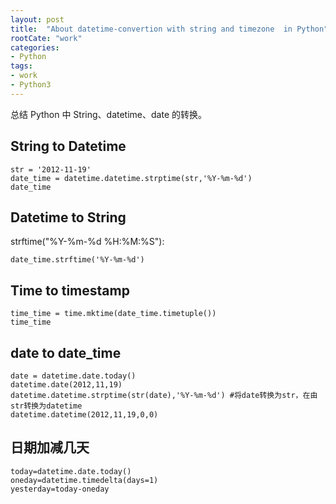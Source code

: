 ```yaml
---
layout: post
title:  "About datetime-convertion with string and timezone  in Python"
rootCate: "work"
categories:
- Python
tags:
- work
- Python3
---
```


总结 Python 中 String、datetime、date 的转换。

<!---more--->

## String to Datetime

```
str = '2012-11-19'
date_time = datetime.datetime.strptime(str,'%Y-%m-%d')
date_time
```

## Datetime to String
strftime("%Y-%m-%d %H:%M:%S"):
```
date_time.strftime('%Y-%m-%d')
```

## Time to timestamp
```
time_time = time.mktime(date_time.timetuple())
time_time
```

## date to date_time
```
date = datetime.date.today()
datetime.date(2012,11,19)
datetime.datetime.strptime(str(date),'%Y-%m-%d') #将date转换为str，在由str转换为datetime
datetime.datetime(2012,11,19,0,0)
```

## 日期加减几天
```
today=datetime.date.today()
oneday=datetime.timedelta(days=1)
yesterday=today-oneday
```
